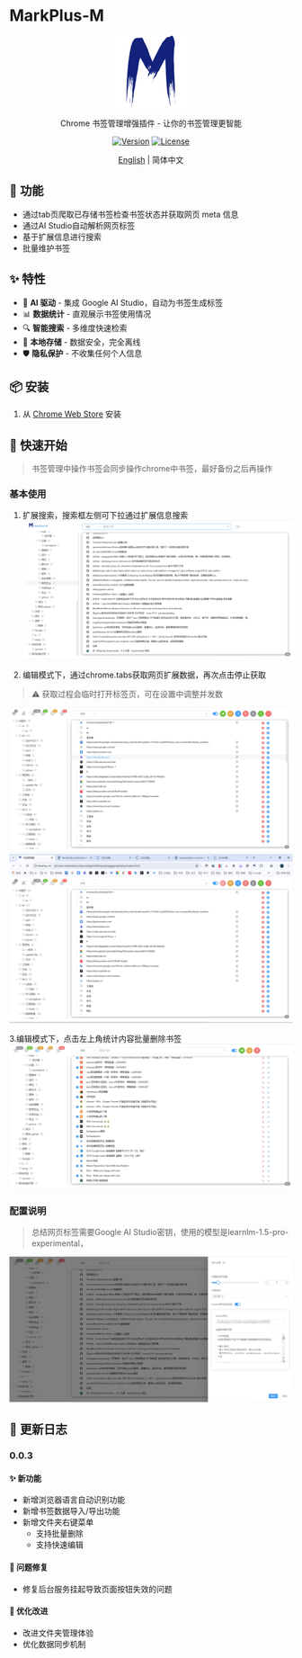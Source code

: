 # MarkPlus-M

<div align="center">

![MarkPlus-M Logo](src/assets/icons/icon128.png)

Chrome 书签管理增强插件 - 让你的书签管理更智能

[![Version](https://img.shields.io/badge/version-0.0.3-blue.svg)](https://github.com/your-repo/MarkPlus-M/releases)
[![License](https://img.shields.io/badge/license-MIT-green.svg)](LICENSE)

[English](./docs/README_en.md) | 简体中文

</div>

## 🚀 功能

-  通过tab页爬取已存储书签检查书签状态并获取网页 meta 信息
-  通过AI Studio自动解析网页标签
-  基于扩展信息进行搜索
-  批量维护书签

## ✨ 特性

- 🤖 **AI 驱动** - 集成 Google AI Studio，自动为书签生成标签
- 📊 **数据统计** - 直观展示书签使用情况
- 🔍 **智能搜索** - 多维度快速检索
- 💾 **本地存储** - 数据安全，完全离线
- 🛡️ **隐私保护** - 不收集任何个人信息

## 📦 安装

1. 从 [Chrome Web Store](https://chromewebstore.google.com/detail/markplus-m/ggnkeikgmibbjjjfglhbnpjbacnbpgek) 安装



## 🚀 快速开始
> 书签管理中操作书签会同步操作chrome中书签，最好备份之后再操作

### 基本使用
1. 扩展搜索，搜索框左侧可下拉通过扩展信息搜索
![](docs/images/1.png)

2. 编辑模式下，通过chrome.tabs获取网页扩展数据，再次点击停止获取

> ⚠️ 获取过程会临时打开标签页，可在设置中调整并发数

![](docs/images/2.png)
![](docs/images/2-1.png)

3.编辑模式下，点击左上角统计内容批量删除书签
![](docs/images/2-2.png)

### 配置说明
> 总结网页标签需要Google AI Studio密钥，使用的模型是learnlm-1.5-pro-experimental，

![](docs/images/3.png)


## 📝 更新日志
### 0.0.3
#### ✨ 新功能
- 新增浏览器语言自动识别功能
- 新增书签数据导入/导出功能
- 新增文件夹右键菜单
  - 支持批量删除
  - 支持快速编辑

#### 🐛 问题修复
- 修复后台服务挂起导致页面按钮失效的问题

#### 🔨 优化改进
- 改进文件夹管理体验
- 优化数据同步机制

